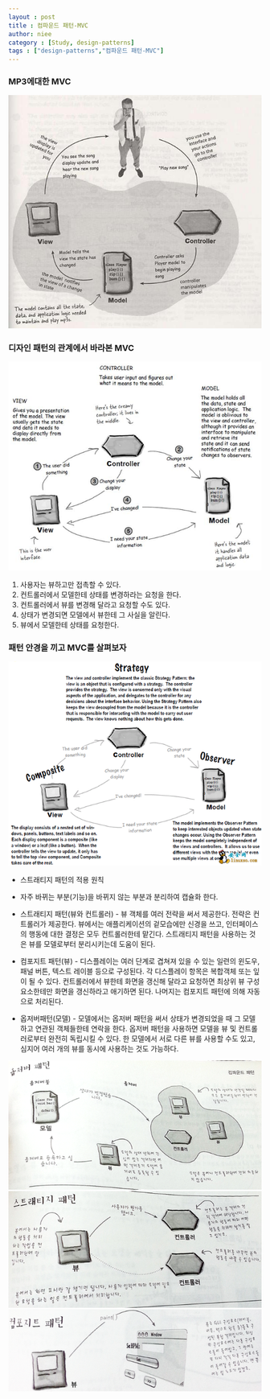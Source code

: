 ```yaml
---
layout : post
title : 컴파운드 패턴-MVC
author: niee
category : [Study, design-patterns]
tags : ["design-patterns","컴파운드 패턴-MVC"]
---
```


### MP3에대한 MVC
![](https://raw.githubusercontent.com/KWSStudy/DesignPartterns/0678b828cb148776111851ab30fcaa4f100eb075/images/model-view-controller-p567.JPG)

### 디자인 패턴의 관계에서 바라본 MVC
![](https://github.com/KWSStudy/DesignPartterns/blob/master/images/mvc.png?raw=true)

1. 사용자는 뷰하고만 접촉할 수 있다.
2. 컨트롤러에서 모델한테 상태를 변경하라는 요청을 한다.
3. 컨트롤러에서 뷰를 변경해 달라고 요청할 수도 있다.
4. 상태가 변경되면 모델에서 뷰한테 그 사실을 알린다.
5. 뷰에서 모델한테 상태를 요청한다.

### 패턴 안경을 끼고 MVC를 살펴보자

![](https://github.com/KWSStudy/DesignPartterns/blob/master/images/mvc2.png?raw=true)

* 스트래티지 패턴의 적용 원칙
- 자주 바뀌는 부분(기능)을 바뀌지 않는 부분과 분리하여 캡슐화 한다.

* 스트래티지 패턴(뷰와 컨트롤러) - 뷰 객체를 여러 전략을 써서 제공한다. 전략은 컨트롤러가 제공한다. 뷰에서는 애플리케이션의 겉모습에만 신경을 쓰고, 인터페이스의 행동에 대한 결정은 모두 컨트롤러한테 맡긴다. 스트래티지 패턴을 사용하는 것은 뷰를 모델로부터 분리시키는데 도움이 된다.

* 컴포지트 패턴(뷰) - 디스플레이는 여러 단계로 겹쳐져 있을 수 있는 일련의 윈도우, 패널 버튼, 텍스트 레이블 등으로 구성된다. 각 디스플레이 항목은 복합객체 또는 잎이 될 수 있다. 컨트롤러에서 뷰한테 화면을 갱신해 달라고 요청하면 최상위 뷰 구성요소한테만 화면을 갱신하라고 애기하면 된다. 나머지는 컴포지트 패턴에 의해 자동으로 처리된다.

* 옵저버패턴(모델) - 모델에서는 옵저버 패턴을 써서 상태가 변경되었을 때 그 모델하고 연관된 객체들한테 연락을 한다. 옵저버 패턴을 사용하면 모델을 뷰 및 컨트롤러로부터 완전히 독립시킬 수 있다. 한 모델에서 서로 다른 뷰를 사용할 수도 있고, 심지어 여러 개의 뷰를 동시에 사용하는 것도 가능하다.

![](https://github.com/KWSStudy/DesignPartterns/blob/master/images/observer.png?raw=true)
![](https://github.com/KWSStudy/DesignPartterns/blob/master/images/strategy.png?raw=true)
![](https://github.com/KWSStudy/DesignPartterns/blob/master/images/composite.png?raw=true)
